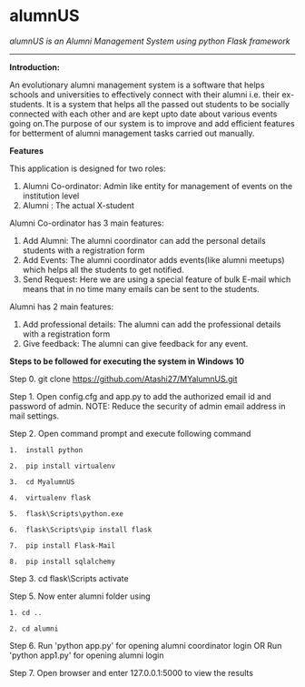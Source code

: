 # alumnUS
*alumnUS is an Alumni Management System using python Flask framework*
____

**Introduction:**

An evolutionary alumni management system is a software that helps schools and universities to effectively connect with their alumni i.e. their ex-students. It is a system that helps all the passed out students to be socially connected with each other and are kept upto date about various events going on.The purpose of our system is to improve and add efficient features for betterment of alumni management tasks carried out manually.


**Features**

This application is designed for two roles:
1. Alumni Co-ordinator: Admin like entity for management of events on the institution level
2. Alumni : The actual X-student  

Alumni Co-ordinator has 3 main features:

1.	Add Alumni: The alumni coordinator can add the personal details students with a registration form
2.	Add  Events: The alumni coordinator adds events(like alumni meetups) which helps all the students to get notified.
3.	Send Request: Here we are using a special feature of bulk E-mail which means that in no time many emails can be sent to the students.


Alumni  has 2 main features:

1.	Add professional details: The alumni can add the professional details with a registration form 
2.	Give feedback: The alumni can give feedback for any event.

**Steps to be followed for executing the system in Windows 10**

Step 0. git clone https://github.com/Atashi27/MYalumnUS.git

Step 1. Open config.cfg and app.py to add the authorized email id and password of admin.
NOTE: Reduce the security of admin email address in mail settings.

Step 2. Open command prompt and execute following command

    1.	install python 
    
    2.	pip install virtualenv
    
    3.	cd MyalumnUS
    
    4.	virtualenv flask
    
    5.	flask\Scripts\python.exe
    
    6.	flask\Scripts\pip install flask
    
    7.  pip install Flask-Mail
    
    8.  pip install sqlalchemy

Step 3. cd flask\Scripts
        activate

Step 5. Now enter alumni folder using

    1. cd ..
    
    2. cd alumni
    
Step 6. Run 'python app.py' for opening alumni coordinator login
        OR
        Run 'python app1.py' for opening alumni login

Step 7. Open browser and enter 127.0.0.1:5000 to view the results

